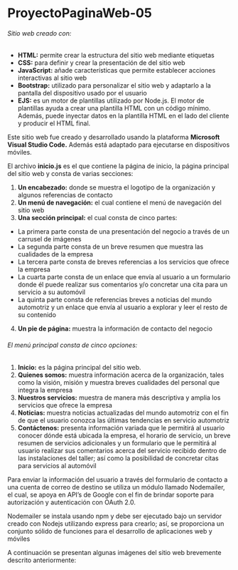 # ProyectoPaginaWeb-05

###### Sitio web creado con:
-	**HTML:** permite crear la estructura del sitio web mediante etiquetas
-	**CSS:** para definir y crear la presentación de del sitio web
-	**JavaScript:** añade características que permite establecer acciones interactivas al sitio web
-	**Bootstrap:** utilizado para personalizar el sitio web y adaptarlo a la pantalla del dispositivo usado por el usuario
-	**EJS:** es un motor de plantillas utilizado por Node.js. El motor de plantillas ayuda a crear una plantilla HTML con un código mínimo. Además, puede inyectar datos en la plantilla HTML en el lado del cliente y producir el HTML final.

Este sitio web fue creado y desarrollado usando la plataforma **Microsoft Visual Studio Code.** Además está adaptado para ejecutarse en dispositivos móviles.

El archivo **inicio.js** es el que contiene la página de inicio, la página principal del sitio web y consta de varias secciones:
1.	**Un encabezado:** donde se muestra el logotipo de la organización y algunos referencias de contacto
2.	**Un menú de navegación:** el cual contiene el menú de navegación del sitio web
3.	**Una sección principal:** el cual consta de cinco partes:
-	La primera parte consta de una presentación del negocio a través de un carrusel de imágenes
-	La segunda parte consta de un breve resumen que muestra las cualidades de la empresa
-	La tercera parte consta de breves referencias a los servicios que ofrece la empresa
-	La cuarta parte consta de un enlace que envía al usuario a un formulario donde él puede realizar sus comentarios y/o concretar una cita para un servicio a su automóvil
-	La quinta parte consta de referencias breves a noticias del mundo automotriz y un enlace que envía al usuario a explorar y leer el resto de su contenido
4.	**Un pie de página:** muestra la información de contacto del negocio

###### El menú principal consta de cinco opciones:
1.	**Inicio:** es la página principal del sitio web.
2.	**Quienes somos:** muestra información acerca de la organización, tales como la visión, misión y muestra breves cualidades del personal que integra la empresa
3.	**Nuestros servicios:** muestra de manera más descriptiva y amplia los servicios que ofrece la empresa
4.	**Noticias:** muestra noticias actualizadas del mundo automotriz con el fin de que el usuario conozca las últimas tendencias en servicio automotriz
5.	**Contáctenos:** presenta información variada que le permitirá al usuario conocer dónde está ubicada la empresa, el horario de servicio, un breve resumen de servicios adicionales y un formulario que le permitirá al usuario realizar sus comentarios acerca del servicio recibido dentro de las instalaciones del taller; así como la posibilidad de concretar citas para servicios al automóvil

Para enviar la información del usuario a través del formulario de contacto a una cuenta de correo de destino se utiliza un módulo llamado Nodemailer, el cual, se apoya en API’s de Google con el fin de brindar soporte para autorización y autenticación con OAuth 2.0.

Nodemailer se instala usando npm y debe ser ejecutado bajo un servidor creado con Nodejs utilizando express para crearlo; así, se proporciona un conjunto sólido de funciones para el desarrollo de aplicaciones web y móviles

A continuación se presentan algunas imágenes del sitio web brevemente descrito anteriormente:
